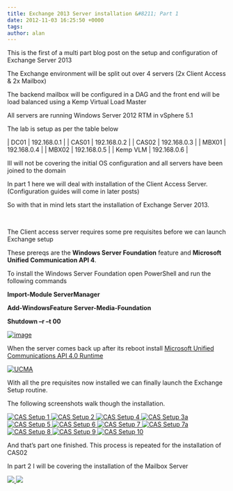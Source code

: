```yaml
---
title: Exchange 2013 Server installation &#8211; Part 1
date: 2012-11-03 16:25:50 +0000
tags:
author: alan
---
```


This is the first of a multi part blog post on the setup and configuration of Exchange Server 2013

The Exchange environment will be split out over 4 servers (2x Client Access & 2x Mailbox)

The backend mailbox will be configured in a DAG and the front end will be load balanced using a Kemp Virtual Load Master 

All servers are running Windows Server 2012 RTM in vSphere 5.1

The lab is setup as per the table below

>

| DC01 | 192.168.0.1 |
| CAS01 | 192.168.0.2 |
| CAS02 | 192.168.0.3 |
| MBX01 | 192.168.0.4 |
| MBX02 | 192.168.0.5 |
| Kemp VLM | 192.168.0.6 |

Ill will not be covering the initial OS configuration and all servers have been joined to the domain

In part 1 here we will deal with installation of the Client Access Server. (Configuration guides will come in later posts)

So with that in mind lets start the installation of Exchange Server 2013.

 

The Client access server requires some pre requisites before we can launch Exchange setup

These prereqs are the **Windows Server Foundation** feature and **Microsoft Unified Communication API 4**.

To install the Windows Server Foundation open PowerShell and run the following commands  

**Import-Module ServerManager**

**Add-WindowsFeature Server-Media-Foundation**

**Shutdown –r –t 00**

[ ![image](http://everythingsysadmin.files.wordpress.com/2012/11/image_thumb.png?w=244&h=67 "image") ](http://everythingsysadmin.files.wordpress.com/2012/11/image.png)

When the server comes back up after its reboot install [Microsoft Unified Communications API 4.0 Runtime](http://www.microsoft.com/en-gb/download/details.aspx?id=34992 "http://www.microsoft.com/en-gb/download/details.aspx?id=34992")

[ ![UCMA](http://everythingsysadmin.files.wordpress.com/2012/11/ucma_thumb.png?w=244&h=229 "UCMA") ](http://everythingsysadmin.files.wordpress.com/2012/11/ucma.png)

With all the pre requisites now installed we can finally launch the Exchange Setup routine.

The following screenshots walk though the installation.

[ ![CAS Setup 1](http://everythingsysadmin.files.wordpress.com/2012/11/cas-setup-1_thumb.png?w=244&h=214 "CAS Setup 1") ](http://everythingsysadmin.files.wordpress.com/2012/11/cas-setup-1.png) [ ![CAS Setup 2](http://everythingsysadmin.files.wordpress.com/2012/11/cas-setup-2_thumb.png?w=244&h=214 "CAS Setup 2") ](http://everythingsysadmin.files.wordpress.com/2012/11/cas-setup-2.png) [ ![CAS Setup 4](http://everythingsysadmin.files.wordpress.com/2012/11/cas-setup-4_thumb.png?w=244&h=214 "CAS Setup 4") ](http://everythingsysadmin.files.wordpress.com/2012/11/cas-setup-4.png) [ ![CAS Setup 3a](http://everythingsysadmin.files.wordpress.com/2012/11/cas-setup-3a_thumb.png?w=244&h=214 "CAS Setup 3a") ](http://everythingsysadmin.files.wordpress.com/2012/11/cas-setup-3a.png) [ ![CAS Setup 5](http://everythingsysadmin.files.wordpress.com/2012/11/cas-setup-5_thumb.png?w=244&h=214 "CAS Setup 5") ](http://everythingsysadmin.files.wordpress.com/2012/11/cas-setup-5.png) [ ![CAS Setup 6](http://everythingsysadmin.files.wordpress.com/2012/11/cas-setup-6_thumb.png?w=244&h=214 "CAS Setup 6") ](http://everythingsysadmin.files.wordpress.com/2012/11/cas-setup-6.png) [ ![CAS Setup 7](http://everythingsysadmin.files.wordpress.com/2012/11/cas-setup-7_thumb.png?w=244&h=214 "CAS Setup 7") ](http://everythingsysadmin.files.wordpress.com/2012/11/cas-setup-7.png) [ ![CAS Setup 7a](http://everythingsysadmin.files.wordpress.com/2012/11/cas-setup-7a_thumb.png?w=244&h=214 "CAS Setup 7a") ](http://everythingsysadmin.files.wordpress.com/2012/11/cas-setup-7a.png) [ ![CAS Setup 8](http://everythingsysadmin.files.wordpress.com/2012/11/cas-setup-8_thumb.png?w=244&h=214 "CAS Setup 8") ](http://everythingsysadmin.files.wordpress.com/2012/11/cas-setup-8.png) [ ![CAS Setup 9](http://everythingsysadmin.files.wordpress.com/2012/11/cas-setup-9_thumb.png?w=244&h=214 "CAS Setup 9") ](http://everythingsysadmin.files.wordpress.com/2012/11/cas-setup-9.png) [ ![CAS Setup 10](http://everythingsysadmin.files.wordpress.com/2012/11/cas-setup-10_thumb.png?w=244&h=214 "CAS Setup 10") ](http://everythingsysadmin.files.wordpress.com/2012/11/cas-setup-10.png)

And that’s part one finished. This process is repeated for the installation of CAS02

In part 2 I will be covering the installation of the Mailbox Server

    
[ ![](http://feeds.wordpress.com/1.0/comments/everythingsysadmin.wordpress.com/468/) ](http://feeds.wordpress.com/1.0/gocomments/everythingsysadmin.wordpress.com/468/) ![](http://stats.wordpress.com/b.gif?host=everythingsysadmin.wordpress.com&blog=8998607&post=468&subd=everythingsysadmin&ref=&feed=1)

        